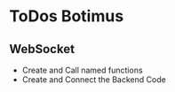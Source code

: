 # ToDos Botimus

## WebSocket

- Create and Call named functions
- Create and Connect the Backend Code
